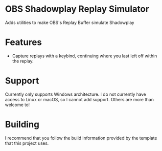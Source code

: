 # OBS Shadowplay Replay Simulator
Adds utilities to make OBS's Replay Buffer simulate Shadowplay 

# Features
- Capture replays with a keybind, continuing where you last left off within the replay.

# Support
Currently only supports Windows architecture. I do not currently have access to Linux or macOS, so I cannot add support. Others are more than welcome to!

# Building
I recommend that you follow the build information provided by the template that this project uses.